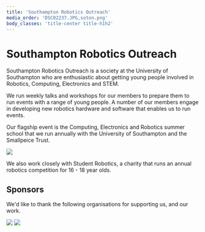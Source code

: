```yaml
---
title: 'Southampton Robotics Outreach'
media_order: 'DSC02237.JPG,soton.png'
body_classes: 'title-center title-h1h2'
---
```


# Southampton Robotics Outreach


Southampton Robotics Outreach is a society at the University of Southampton who are enthusiastic about getting young people involved in Robotics, Computing, Electronics and STEM. 

We run weekly talks and workshops for our members to prepare them to run events with a range of young people. A number of our members engage in developing new robotics hardware and software that enables us to run events.

Our flagship event is the Computing, Electronics and Robotics summer school that we run annually with the University of Southampton and the Smallpeice Trust.

![](DSC02237.JPG)

We also work closely with Student Robotics, a charity that runs an annual robotics competition for 16 - 18 year olds.

## Sponsors

We'd like to thank the following organisations for supporting us, and our work.

![](soton.png?cropResize=300,300) ![](susu.png?cropResize=300,300)
